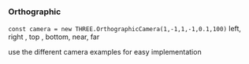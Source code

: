 ### Orthographic
`const camera = new THREE.OrthographicCamera(1,-1,1,-1,0.1,100)`
left, right , top , bottom, near, far

use the different camera examples for easy implementation
